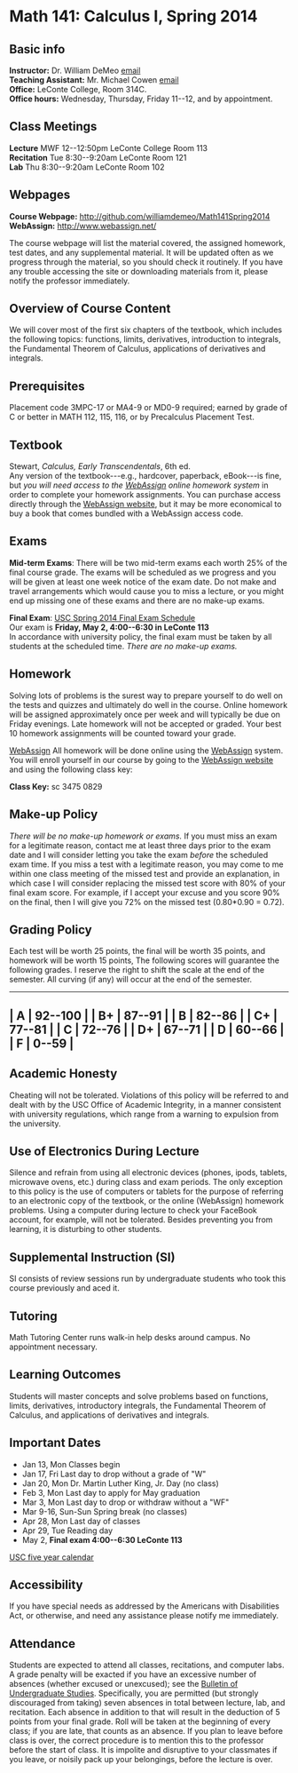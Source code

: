 Math 141: Calculus I, Spring 2014
=================================

Basic info
----------
**Instructor:** Dr. William DeMeo [email](mailto:williamdemeo@gmail.com)   
**Teaching Assistant:** Mr. Michael Cowen [email](mailto:mtcowen@mailbox.sc.edu)  
**Office:** LeConte College, Room 314C.  
**Office hours:** Wednesday, Thursday, Friday 11--12, and by appointment.


Class Meetings
--------------
**Lecture** MWF 12--12:50pm LeConte College Room 113  
**Recitation** Tue 8:30--9:20am	LeConte Room 121  
**Lab** Thu 8:30--9:20am LeConte Room 102


Webpages
--------
**Course Webpage:** http://github.com/williamdemeo/Math141Spring2014  
**WebAssign:** http://www.webassign.net/  

The course webpage will list the material covered, the assigned homework, test
dates, and any supplemental material. It will be updated often as we progress
through the material, so you should check it routinely.  If you have any trouble
accessing the site or downloading materials from it, please notify the professor
immediately. 


Overview of Course Content
--------------------------
We will cover most of the first six chapters of the textbook, which includes the
following topics: functions, limits, derivatives, introduction to integrals, the
Fundamental Theorem of Calculus, applications of derivatives and integrals. 


Prerequisites
-------------
Placement code 3MPC-17 or MA4-9 or MD0-9 required; earned by grade of C or
better in MATH 112, 115, 116, or by Precalculus Placement Test. 


Textbook
--------
Stewart, *Calculus, Early Transcendentals*, 6th ed.  
Any version of the textbook---e.g., hardcover, paperback, eBook---is fine, but
*you will need access to the [WebAssign][] online homework system* in order to
complete your homework assignments. You can purchase access directly through the
[WebAssign website][], but it may be more economical to buy a book that comes
bundled with a WebAssign access code.


Exams
-----
**Mid-term Exams**: There will be two mid-term exams each worth 25% of the final
course grade. The exams will be scheduled as we progress and you will be given
at least one week notice of the exam date.  Do not make and travel arrangements
which would cause you to miss a lecture, or you might end up missing one of
these exams and there are no make-up exams.  

**Final Exam**: 
[USC Spring 2014 Final Exam Schedule](http://registrar.sc.edu/html/calendar/exam_1411.stm)  
Our exam is **Friday, May 2, 4:00--6:30 in LeConte 113**  
In accordance with university policy, the final exam must be taken by all
students at the scheduled time. *There are no make-up exams.*


Homework
--------
Solving lots of problems is the surest way to prepare yourself to do well on the
tests and quizzes and ultimately do well in the course.
Online homework will be assigned approximately once per week and will typically
be due on Friday evenings. 
Late homework will not be accepted or graded. Your best 10 homework assignments
will be counted toward your grade.

[WebAssign][] All homework will be done online using the [WebAssign][]
system. You will enroll yourself in our course by going to the 
[WebAssign website][] and using the following class key:

**Class Key:** sc 3475 0829


Make-up Policy
--------------
*There will be no make-up homework or exams.*
If you must miss an exam for a legitimate reason, contact me
at least three days prior to the exam date and I will consider
letting you take the exam *before* the scheduled exam time. 
If you miss a test with a legitimate reason, you may come to me within one class
meeting of the missed test and provide an explanation, in which case I will
consider replacing the missed test score with 80% of your final exam score. For
example, if I accept your excuse and you score 90% on the final, then I will
give you 72% on the missed test (0.80*0.90 = 0.72).


Grading Policy
--------------
Each test will be worth 25 points, the final will be worth 35 points, and
homework will be worth 15 points,  The following scores will guarantee the
following grades. I reserve the right to shift the scale at the end of the
semester. All curving (if any) will occur at the end of the semester. 

-----------------
| A  | 92--100  |
| B+ | 87--91   |
| B  | 82--86   |
| C+ | 77--81   |
| C  | 72--76   |
| D+ | 67--71   | 
| D  | 60--66   |
| F  |  0--59   | 
-----------------
    

Academic Honesty
----------------
Cheating will not be tolerated. Violations of this policy will be referred to
and dealt with by the USC Office of Academic Integrity, in a  manner consistent
with university regulations, which range from a warning to expulsion from the
university. 

Use of Electronics During Lecture
---------------------------------
Silence and refrain from using all electronic devices (phones, ipods, tablets,
microwave ovens, etc.) during class and exam periods.  The only exception to
this policy is the use of computers or tablets for the purpose of referring to
an electronic copy of the textbook, or the online (WebAssign) homework
problems. Using a computer during lecture to check your FaceBook account, for
example, will not be tolerated.  Besides preventing you from learning, it is
disturbing to other students. 

Supplemental Instruction (SI)
-----------------------------
SI consists of review sessions run by undergraduate students who took this course previously and aced it.

Tutoring
--------
Math Tutoring Center runs walk-in help desks around campus. No appointment necessary.


Learning Outcomes
-----------------
Students will master concepts and solve problems based on functions, limits,
derivatives, introductory integrals, the Fundamental Theorem of Calculus, and
applications of derivatives and integrals. 

Important Dates
---------------
+ Jan 13, Mon Classes begin  
+ Jan 17, Fri Last day to drop without a grade of "W"
+ Jan 20, Mon Dr. Martin Luther King, Jr. Day (no class)
+ Feb 3, Mon Last day to apply for May graduation
+ Mar 3, Mon Last day to drop or withdraw without a "WF"
+ Mar 9-16, Sun-Sun Spring break (no classes)
+ Apr 28, Mon Last day of classes
+ Apr 29, Tue Reading day
+ May 2, **Final exam 4:00--6:30 LeConte 113**

[USC five year calendar](http://registrar.sc.edu/html/calendar5yr/5YrCalendar3.stm)

Accessibility
-------------
If you have special needs as addressed by the Americans with Disabilities
Act, or otherwise, and need any assistance please notify me immediately.

Attendance
----------
Students are expected to attend all classes, recitations, and computer labs.
A grade penalty will be exacted if you have an excessive number of absences
(whether excused or unexcused); see the [Bulletin of Undergraduate Studies][].
Specifically, you are permitted (but strongly discouraged from taking) seven
absences in total between lecture, lab, and recitation. Each absence in addition
to that will result in the deduction of 5 points from your final grade. Roll will be
taken at the beginning of every class; if you are late, that counts as an absence.
If you plan to leave before class is over, the correct procedure is to mention this
to the professor before the start of class. It is impolite and disruptive to
your classmates if you leave, or noisily pack up your belongings, before the
lecture is over. 

[WebAssign]: http://www.webassign.net
[WebAssign website]: http://www.webassign.net
[Bulletin of Undergraduate Studies]: http://www.sc.edu/bulletin/ugrad/acadregs.html#class%20atten
